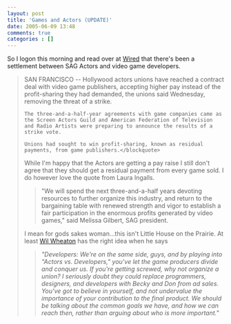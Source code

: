 ```yaml
---
layout: post
title: 'Games and Actors (UPDATE)'
date: 2005-06-09 13:48
comments: true
categories : []
---  
```


So I logon this morning and read over at <a href="http://www.wired.com/news/business/0,1367,67803,00.html?tw=rss.TOP">Wired</a> that there's been a settlement between SAG Actors and video game developers.

   <blockquote> SAN FRANCISCO -- Hollywood actors unions have reached a contract deal with video game publishers, accepting higher pay instead of the profit-sharing they had demanded, the unions said Wednesday, removing the threat of a strike.

    The three-and-a-half-year agreements with game companies came as the Screen Actors Guild and American Federation of Television and Radio Artists were preparing to announce the results of a strike vote.

    Unions had sought to win profit-sharing, known as residual payments, from game publishers.</blockquote>

While I'm happy that the Actors are getting a pay raise I still don't agree that they should get a residual payment from every game sold. I do however love the quote from Laura Ingalls.

<blockquote>"We will spend the next three-and-a-half years devoting resources to further organize this industry, and return to the bargaining table with renewed strength and vigor to establish a fair participation in the enormous profits generated by video games," said Melissa Gilbert, SAG president.</blockquote>

I mean for gods sakes woman...this isn't Little House on the Prairie. At least <a href="http://www.wilwheaton.net/mt/archives/003293.php#003293">Wil Wheaton</a> has the right idea when he says

<blockquote><i>"Developers: We're on the same side, guys, and by playing into "Actors vs. Developers," you've let the game producers divide and conquer us. If you're getting screwed, why not organize a union? I seriously doubt they could replace programmers, designers, and developers with Becky and Don from ad sales. You've got to believe in yourself, and not undervalue the importance of your contribution to the final product. We should be talking about the common goals we have, and how we can reach then, rather than arguing about who is more important."</i></blockquote>

